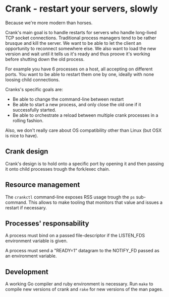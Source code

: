 Crank - restart your servers, slowly
====================================

Because we're more modern than horses.

Crank's main goal is to handle restarts for servers who handle long-lived TCP
socket connections. Traditional process managers tend to be rather brusque and
kill the server. We want to be able to let the client an opportunity to
reconnect somewhere else. We also want to load the new version and wait until
it tells us it's ready and thus proove it's working before shutting down the
old process.

For example you have 6 processes on a host, all accepting on different ports.
You want to be able to restart them one by one, ideally with none loosing
child connections.

Cranks's specific goals are:
* Be able to change the command-line between restart
* Be able to start a new process, and only close the old one if it
  successfully started.
* Be able to orchestrate a reload between multiple crank processes in a
  rolling fashion.

Also, we don't really care about OS compatibility other than Linux (but OSX is
nice to have).

Crank design
------------

Crank's design is to hold onto a specific port by opening it and then passing
it onto child processes trough the fork/exec chain.

Resource management
-------------------

The `crankctl` command-line exposes RSS usage trough the `ps` sub-command.
This allows to make tooling that monitors that value and issues a restart if
necessary.

Processes' responsability
-------------------------

A process must bind on a passed file-descriptor if the LISTEN_FDS environment
variable is given.

A process must send a "READY=1" datagram to the NOTIFY_FD passed as an
environment variable.

Development
-----------

A working Go compiler and ruby environment is necessary. Run `make` to compile
new versions of crank and `rake` for new versions of the man pages.



